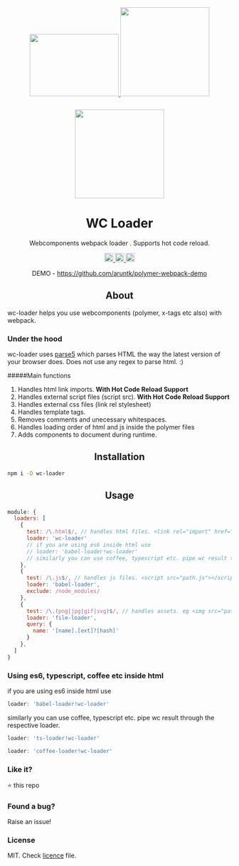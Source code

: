 <div align="center"> 
  <a href="https://www.polymer-project.org">
    <img width="200" height="140" vspace="30"
    src="https://www.polymer-project.org/images/logos/p-logo.png">
  </a>
    <a href="http://webcomponents.org/">
    <img width="200" height="200"
      src="https://raw.githubusercontent.com/webcomponents/webcomponents-icons/master/logo/logo_512x512.png">
  </a>
  <a href="https://github.com/webpack/webpack">
    <img width="200" height="200" vspace="" hspace="25"
      src="https://worldvectorlogo.com/logos/webpack.svg">
  </a>
  <h1>WC Loader</h1>
  <p>Webcomponents webpack loader . Supports hot code reload.<p>
   <a href="https://www.npmjs.com/package/wc-loader">
    <img
      src="https://img.shields.io/npm/v/wc-loader.svg" height="20">
  </a>
     <a href="https://gitter.im/aruntk/meteorwebcomponents?utm_source=badge&utm_medium=badge&utm_campaign=pr-badge&utm_content=badge">
    <img
      src="https://badges.gitter.im/Join Chat.svg" height="20">
  </a>

   <a href="https://www.paypal.me/arunkumartk">
    <img
      src="https://dantheman827.github.io/images/donate-button.svg" height="20">
  </a>
<p> DEMO - <a href="https://github.com/aruntk/polymer-webpack-demo">https://github.com/aruntk/polymer-webpack-demo</a></p>
</div>


<h2 align="center">About</h2>

wc-loader helps you use webcomponents (polymer, x-tags etc also) with webpack.

### Under the hood

wc-loader uses [parse5](https://github.com/inikulin/parse5) which parses HTML the way the latest version of your browser does. 
Does not use any regex to parse html. :)

#####Main functions

1. Handles html link imports. **With Hot Code Reload Support**
2. Handles external script files (script src). **With Hot Code Reload Support**
3. Handles external css files (link rel stylesheet)
4. Handles template tags.
5. Removes comments and unecessary whitespaces.
5. Handles loading order of html and js inside the polymer files
4. Adds components to document during runtime.

<h2 align="center">Installation</h2>

```sh
npm i -D wc-loader
```

<h2 align="center">Usage</h2>

```js
module: {
  loaders: [
    {
      test: /\.html$/, // handles html files. <link rel="import" href="path.html"> and import 'path.html';
      loader: 'wc-loader' 
      // if you are using es6 inside html use 
      // loader: 'babel-loader!wc-loader'
      // similarly you can use coffee, typescript etc. pipe wc result through the respective loader.
    },
    {
      test: /\.js$/, // handles js files. <script src="path.js"></script> and import 'path';
      loader: 'babel-loader',
      exclude: /node_modules/
    },
    {
      test: /\.(png|jpg|gif|svg)$/, // handles assets. eg <img src="path.png">
      loader: 'file-loader',
      query: {
        name: '[name].[ext]?[hash]'
      }
    },
  ]
}
```
### Using es6, typescript, coffee etc inside html

if you are using es6 inside html use 
```js
loader: 'babel-loader!wc-loader'
```
similarly you can use coffee, typescript etc. pipe wc result through the respective loader.
```js
loader: 'ts-loader!wc-loader'
```
```js
loader: 'coffee-loader!wc-loader'
```

### Like it?

:star: this repo


### Found a bug?

Raise an issue!

### License

MIT. Check [licence](licence) file.

